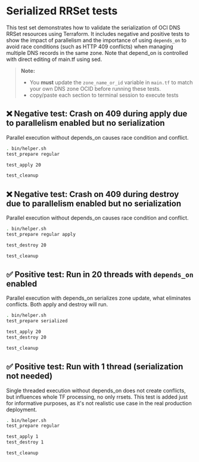 # Serialized RRSet tests

This test set demonstrates how to validate the serialization of OCI DNS RRSet resources using Terraform. It includes negative and positive tests to show the impact of parallelism and the importance of using `depends_on` to avoid race conditions (such as HTTP 409 conflicts) when managing multiple DNS records in the same zone. Note that depend_on is controlled with direct editing of main.tf using sed.

> **Note:**
>
> - You **must** update the `zone_name_or_id` variable in `main.tf` to match your own DNS zone OCID before running these tests.
> - copy/paste each section to terminal session to execute tests


## ❌ Negative test: Crash on 409 during apply due to parallelism enabled but no serialization

Parallel execution without depends_on causes race condition and conflict.

```bash
. bin/helper.sh
test_prepare regular

test_apply 20

test_cleanup
```

## ❌ Negative test: Crash on 409 during destroy due to parallelism enabled but no serialization

Parallel execution without depends_on causes race condition and conflict.

```bash
. bin/helper.sh
test_prepare regular apply

test_destroy 20

test_cleanup
```

## ✅ Positive test: Run in 20 threads with `depends_on` enabled

Parallel execution with depends_on serializes zone update, what eliminates conflicts. Both apply and destroy will run.

```bash
. bin/helper.sh
test_prepare serialized

test_apply 20
test_destroy 20

test_cleanup
```

## ✅ Positive test: Run with 1 thread (serialization not needed)

Single threaded execution without depends_on does not create conflicts, but influences whole TF processing, no only rrsets. This test is added just for informative purposes, as it's not realistic use case in the real production deployment.

```bash
. bin/helper.sh
test_prepare regular

test_apply 1
test_destroy 1

test_cleanup
```

